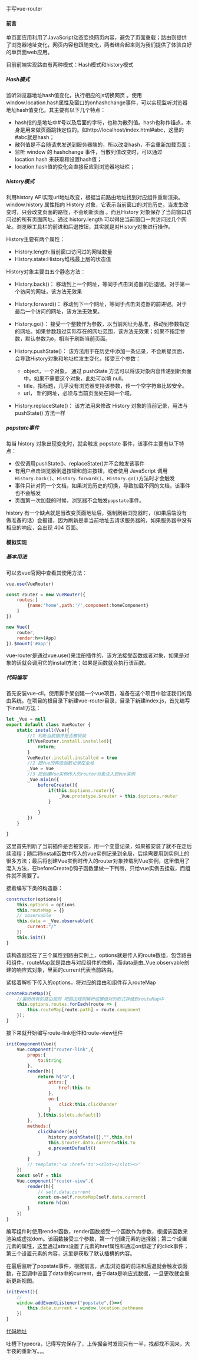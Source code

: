 手写vue-router

#### 前言

单页面应用利用了JavaScript动态变换网页内容，避免了页面重载；路由则提供了浏览器地址变化，网页内容也跟随变化，两者结合起来则为我们提供了体验良好的单页面web应用。 

目前前端实现路由有两种模式：Hash模式和history模式

##### Hash模式

 监听浏览器地址hash值变化，执行相应的js切换网页 。使用window.location.hash属性及窗口的onhashchange事件，可以实现监听浏览器地址hash值变化。其主要有以下几个特点：

- hash指的是地址中#号以及后面的字符，也称为散列值。hash也称作锚点，本身是用来做页面跳转定位的。如http://localhost/index.html#abc，这里的#abc就是hash；
- 散列值是不会随请求发送到服务器端的，所以改变hash，不会重新加载页面；
- 监听 window 的 hashchange 事件，当散列值改变时，可以通过 location.hash 来获取和设置hash值；
- location.hash值的变化会直接反应到浏览器地址栏；



##### history模式

利用history API实现url地址改变，根据当前路由地址找到对应组件重新渲染。 window.history 属性指向 History 对象，它表示当前窗口的浏览历史。当发生改变时，只会改变页面的路径，不会刷新页面 。而且History 对象保存了当前窗口访问过的所有页面网址。通过 history.length 可以得出当前窗口一共访问过几个网址。浏览器工具栏的前进和后退按钮，其实就是对History对象进行操作。

History主要有两个属性：

- History.length:当前窗口访问过的网址数量
- History.state:History堆栈最上层的状态值

History对象主要由五个静态方法：

- History.back()： 移动到上一个网址，等同于点击浏览器的后退键。对于第一个访问的网址，该方法无效果 

- History.forward()： 移动到下一个网址，等同于点击浏览器的前进键。对于最后一个访问的网址，该方法无效果。 

- History.go()： 接受一个整数作为参数，以当前网址为基准，移动到参数指定的网址。如果参数超过实际存在的网址范围，该方法无效果；如果不指定参数，默认参数为`0`，相当于刷新当前页面。 

- History.pushState()： 该方法用于在历史中添加一条记录，不会刷星页面，会导致History对象和地址栏发生变化，接受三个参数：

  - object，一个对象， 通过 pushState 方法可以将该对象内容传递到新页面中。如果不需要这个对象，此处可以填 null。 
  - title，指标题，几乎没有浏览器支持该参数，传一个空字符串比较安全。 
  - url， 新的网址，必须与当前页面处在同一个域。 

- History.replaceState()： 该方法用来修改 History 对象的当前记录，用法与 pushState() 方法一样 

  

##### popstate事件

每当 history 对象出现变化时，就会触发 popstate 事件，该事件主要有以下特点：

- 仅仅调用pushState()、replaceState()并不会触发该事件
-  有用户点击浏览器倒退按钮和前进按钮，或者使用 JavaScript 调用`History.back()`、`History.forward()`、`History.go()`方法时才会触发 
-  事件只针对同一个文档，如果浏览历史的切换，导致加载不同的文档，该事件也不会触发 
- 页面第一次加载的时候，浏览器不会触发`popstate`事件。

history 有一个缺点就是当改变页面地址后，强制刷新浏览器时，（如果后端没有做准备的话）会报错，因为刷新是拿当前地址去请求服务器的，如果服务器中没有相应的响应，会出现 404 页面。 



#### 模拟实现

##### 基本用法

可以去vue官网中查看其使用方法：

```javascript
vue.use(VueRouter)

const router = new VueRouter({
	routes:[
		{name:'home',path:'/',component:homeComponent}
	]
})

new Vue({
	router,
	render:h=>(App)
}).$mount('#app')
```

vue-router是通过vue.use()来注册插件的，该方法接受函数或者对象，如果是对象的话就会调用它的install方法；如果是函数就会执行该函数。

##### 代码编写

首先安装vue-cli，使用脚手架创建一个vue项目，准备在这个项目中验证我们的路由系统。在项目的根目录下新建vue-router目录，目录下新建index.js，首先编写下install方法：

```javascript
let _Vue = null
export default class VueRouter {
    static install(Vue){
        //1 判断当前插件是否被安装
        if(VueRouter.install.installed){
            return;
        }
        VueRouter.install.installed = true
        //2 把Vue的构造函数记录在全局
        _Vue = Vue
        //3 把创建Vue实例传入的router对象注入到Vue实例
        _Vue.mixin({
            beforeCreate(){
                if(this.$options.router){
                    _Vue.prototype.$router = this.$options.router
                }
               
            }
        })
    }

}
```

这里首先判断了当前插件是否被安装，用一个变量记录，如果被安装了就不在走后续流程；随后将install函数中传入的vue实例记录到全局，后续需要用到实例上的很多方法；最后将创建Vue实例时传入的router对象挂载到Vue实例，这里借用了混入方法，在beforeCreate()钩子函数里做一下判断，只给vue实例去挂载，而组件就不需要了。

接着编写下类的构造器：

```javascript
constructor(options){
    this.options = options
    this.routeMap = {}
    // observable
    this.data = _Vue.observable({
        current:"/"
    })
    this.init()
}
```

该构造器挂在了三个属性到路由实例上，options就是传入的route数组，包含路由和组件，routeMap就是路由与对应组件的依赖，而data是由_Vue.observable创建的响应式对象，里面的current代表当前路由。

紧接着解析下传入的options，将对应的路由和组件存入routeMap

```javascript
createRouteMap(){
    //遍历所有的路由规则 吧路由规则解析成键值对的形式存储到routeMap中
    this.options.routes.forEach(route => {
        this.routeMap[route.path] = route.component
    });
}
```

接下来就开始编写route-link组件和route-view组件

```javascript
initComponent(Vue){
    Vue.component("router-link",{
        props:{
            to:String
        },
        render(h){
            return h("a",{
                attrs:{
                    href:this.to
                },
                on:{
                    click:this.clickhander
                }
            },[this.$slots.default])
        },
        methods:{
            clickhander(e){
                history.pushState({},"",this.to)
                this.$router.data.current=this.to
                e.preventDefault()
            }
        }
        // template:"<a :href='to'><slot></slot><>"
    })
    const self = this
    Vue.component("router-view",{
        render(h){
            // self.data.current
            const cm=self.routeMap[self.data.current]
            return h(cm)
        }
    })
}
```

编写组件时使用render函数，render函数接受一个函数作为参数，根据该函数来渲染成虚拟dom。该函数接受三个参数，第一个创建元素的选择器；第二个设置元素的属性，这里通过attrs设置了元素的href属性和通过on绑定了的click事件；第三个设置元素的内容，这里是获取了默认插槽的内容。

在最后监听了popstate事件，根据前言，点击浏览器的前进和后退就会触发该函数，在回调中设置了data中的current，由于data是响应式数据，一旦更改就会重新更新视图。

```javascript
initEvent(){
    //
    window.addEventListener("popstate",()=>{
        this.data.current = window.location.pathname
    })
}
```

[代码地址](https://github.com/jinxudong996/blog/tree/main/vue%E5%AD%A6%E4%B9%A0/code/vue-router/route)

吐槽下typeora，记得写完保存了，上传掘金时发现只有一半，找都找不回来，大半夜的重新写。。。

